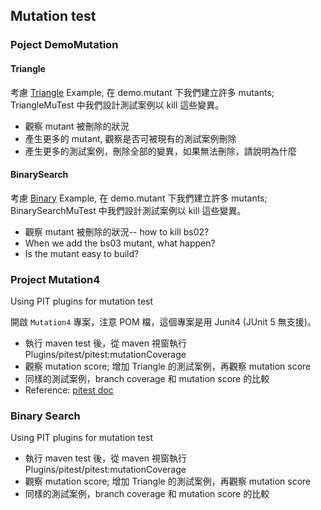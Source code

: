 
## Mutation test

### Poject DemoMutation

#### Triangle 

考慮 [Triangle](../../Intellij/DemoMutation/src/main/java/demo/Triangle.java) Example, 在 demo.mutant 下我們建立許多 mutants; TriangleMuTest 中我們設計測試案例以 kill 這些變異。
* 觀察 mutant 被刪除的狀況
* 產生更多的 mutant, 觀察是否可被現有的測試案例刪除
* 產生更多的測試案例，刪除全部的變異，如果無法刪除，請說明為什麼

#### BinarySearch

考慮 [Binary](../../Intellij/DemoMutation/src/main/java/demo/Binary.java) Example, 在 demo.mutant 下我們建立許多 mutants; BinarySearchMuTest 中我們設計測試案例以 kill 這些變異。
* 觀察 mutant 被刪除的狀況-- how to kill bs02?
* When we add the bs03 mutant, what happen?
* Is the mutant easy to build?

### Project Mutation4

Using PIT plugins for mutation test

開啟 `Mutation4` 專案，注意 POM 檔，這個專案是用 Junit4 (JUnit 5 無支援)。
* 執行 maven test 後，從 maven 視窗執行 Plugins/pitest/pitest:mutationCoverage
* 觀察 mutation score; 增加 Triangle 的測試案例，再觀察 mutation score
* 同樣的測試案例，branch coverage 和 mutation score 的比較
* Reference: [pitest doc](https://pitest.org/quickstart/mutators/)

### Binary Search

Using PIT plugins for mutation test
* 執行 maven test 後，從 maven 視窗執行 Plugins/pitest/pitest:mutationCoverage
* 觀察 mutation score; 增加 Triangle 的測試案例，再觀察 mutation score
* 同樣的測試案例，branch coverage 和 mutation score 的比較



